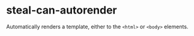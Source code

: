 # steal-can-autorender

Automatically renders a template, either to the `<html>` or `<body>` elements.
